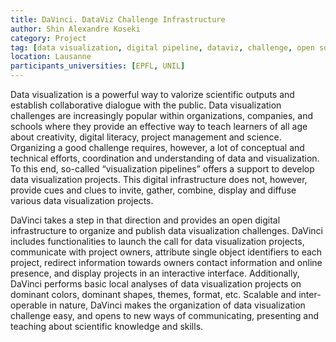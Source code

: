 ```yaml
---
title: DaVinci. DataViz Challenge Infrastructure
author: Shin Alexandre Koseki
category: Project
tag: [data visualization, digital pipeline, dataviz, challenge, open source, data infrastructure, scalability, schools, teaching, learning, data literacy, digital support, digital scholarship]
location: Lausanne
participants_universities: [EPFL, UNIL]
---
```

Data visualization is a powerful way to valorize scientific outputs and establish collaborative dialogue with the public. Data visualization challenges are increasingly popular within organizations, companies, and schools where they provide an effective way to teach learners of all age about creativity, digital literacy, project management and science. Organizing a good challenge requires, however, a lot of conceptual and technical efforts, coordination and understanding of data and visualization. To this end, so-called “visualization pipelines” offers a support to develop data visualization projects. This digital infrastructure does not, however, provide cues and clues to invite, gather, combine, display and diffuse various data visualization projects.

DaVinci takes a step in that direction and provides an open digital infrastructure to organize and publish data visualization challenges. DaVinci includes functionalities to launch the call for data visualization projects, communicate with project owners, attribute single object identifiers to each project, redirect information towards owners contact information and online presence, and display projects in an interactive interface. Additionally, DaVinci performs basic local analyses of data visualization projects on dominant colors, dominant shapes, themes, format, etc. Scalable and inter-operable in nature, DaVinci makes the organization of data visualization challenge easy, and opens to new ways of communicating, presenting and teaching about scientific knowledge and skills.
